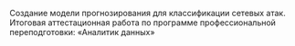 Создание модели прогнозирования для классификации сетевых атак. Итоговая аттестационная работа по программе профессиональной переподготовки: «Аналитик данных»

